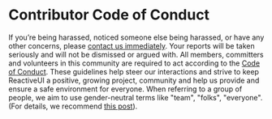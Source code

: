 # Contributor Code of Conduct

If you’re being harassed, noticed someone else being harassed, or have any other concerns, please <a href="mailto:hello@reactiveui.net">contact us immediately</a>. Your reports will be taken seriously and will not be dismissed or argued with. All members, committers and volunteers in this community are required to act according to the <a href="https://reactiveui.net/code-of-conduct/">Code of Conduct</a>. These guidelines help steer our interactions and strive to keep ReactiveUI a positive, growing project, community and help us provide and ensure a safe environment for everyone. When referring to a group of people, we aim to use gender-neutral terms like "team", "folks", "everyone". (For details, we recommend <a href="https://modelviewculture.com/pieces/gendered-language-feature-or-bug-in-software-documentation" target="_blank">this post</a>).</p>
